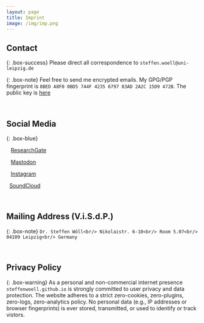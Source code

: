 ```yaml
---
layout: page
title: Imprint
image: /img/imp.png
---
```


## Contact

{: .box-success}
Please direct all correspondence to `steffen.woell@uni-leipzig.de`

{: .box-note}
Feel free to send me encrypted emails. My GPG/PGP fingerprint is `8BED A8F0 0BD5 744F 4235 6797 83AD 2A2C 15D9 472B`. The public key is [here](/doc/sw_pgp_public_key.asc)

<p>&nbsp;</p>

## Social Media

{: .box-blue}
<div><p>
<p><a href="https://www.researchgate.net/profile/Steffen-Woell" target="_blank"><i class="fab fa-researchgate"></i></a>&nbsp;&nbsp;&nbsp;<a href="https://www.researchgate.net/profile/Steffen-Woell" target="_blank">ResearchGate</a></p>
<p><a href="https://mastodon.social/@SteffenWoell" target="_blank"><i class="fab fa-mastodon"></i></a>&nbsp;&nbsp;&nbsp;<a href="https://mastodon.social/@SteffenWoell" target="_blank">Mastodon</a></p>
<p><a href="https://www.instagram.com/streetart_leipzig/" target="_blank"><i class="fab fa-instagram"></i></a>&nbsp;&nbsp;&nbsp;<a href="https://www.instagram.com/streetart_leipzig/" target="_blank">Instagram</a></p>
<p><a href="https://soundcloud.com/w-a_s" target="_blank"><i class="fab fa-soundcloud"></i></a>&nbsp;&nbsp;<a href="https://soundcloud.com/w-a_s" target="_blank">SoundCloud</a></p>
</p></div>

<p>&nbsp;</p>

## Mailing Address (V.i.S.d.P.)

{: .box-note}
`Dr. Steffen Wöll<br/>
Nikolaistr. 6-10<br/>
Room 5.07<br/>
04109 Leipzig<br/>
Germany`

<p>&nbsp;</p>

## Privacy Policy

{: .box-warning}
As a personal and non-commercial internet presence `steffenwoell.github.io` is strongly committed to user privacy and data protection. The website adheres to a strict zero-cookies, zero-plugins, zero-logs, zero-analytics policy. No personal data (e.g., IP addresses or browser fingerprints) is ever stored, transmitted, or used to identify or track vistors.
